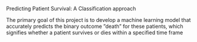 Predicting Patient Survival: A Classification approach

The primary goal of this project is to develop a machine
learning model that accurately predicts the binary outcome
”death” for these patients, which signifies whether a patient
survives or dies within a specified time frame
